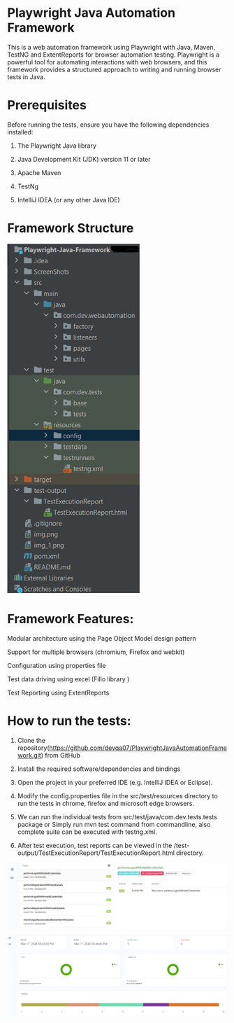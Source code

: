 # Playwright Java Automation Framework

This is a web automation framework using Playwright with Java, Maven, TestNG and ExtentReports for browser automation testing.
Playwright is a powerful tool for automating interactions with web browsers, and this framework provides a structured approach to writing and running browser tests in Java.

# Prerequisites

Before running the tests, ensure you have the following dependencies installed:

1. The Playwright Java library

2. Java Development Kit (JDK) version 11 or later

3. Apache Maven

4. TestNg

5. IntelliJ IDEA (or any other Java IDE)

# Framework Structure
![img_2.png](img_2.png)

# Framework Features:

Modular architecture using the Page Object Model design pattern

Support for multiple browsers (chromium, Firefox and webkit)

Configuration using properties file

Test data driving using excel (Fillo library )

Test Reporting using ExtentReports

# How to run the tests:

1. Clone the repository(https://github.com/devqa07/PlaywrightJavaAutomationFramework.git) from GitHub

2. Install the required software/dependencies and bindings

3. Open the project in your preferred IDE (e.g. IntelliJ IDEA or Eclipse).

4. Modify the config.properties file in the src/test/resources directory to run the tests in chrome, firefox and microsoft edge browsers.

5. We can run the individual tests from src/test/java/com.dev.tests.tests package or Simply run mvn test command from commandline, also complete suite can be executed with testng.xml.

6. After test execution, test reports can be viewed in the /test-output/TestExecutionReport/TestExecutionReport.html directory.

![img_4.png](img_4.png)

![img_5.png](img_5.png)

